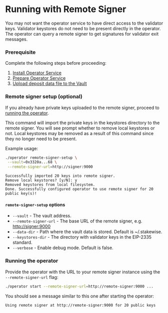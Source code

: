 # Running with Remote Signer

You may not want the operator service to have direct access to the validator keys. Validator keystores do not need to be present directly in the operator. The operator can query a remote signer to get signatures for validator exit messages.

### Prerequisite

Complete the following steps before proceeding:

1. [Install Operator Service](https://docs.stakewise.io/for-operators/operator-service#install-operator-service)
2. [Prepare Operator Service](https://docs.stakewise.io/for-operators/operator-service#prepare-operator-service)
3. [Upload deposit data file to the Vault](https://docs.stakewise.io/for-operators/operator-service#upload-deposit-data-file-to-vault)

### Remote signer setup (optional)

If you already have private keys uploaded to the remote signer, proceed to [running the operator](https://docs.stakewise.io/for-operators/operator-service/running-with-remote-signer#running-the-operator).

This command will import the private keys in the keystores directory to the remote signer. You will see  prompt whether to remove local keystores or not. Local keystores may be removed as a result of this command since they no longer need to be present.

Example usage:

```bash
./operator remote-signer-setup \
 --vault=0x3320a...68 \
 --remote-signer-url=http://signer:9000
```

```
Successfully imported 20 keys into remote signer.
Remove local keystores? [y/N]: y
Removed keystores from local filesystem.
Done. Successfully configured operator to use remote signer for 20 public key(s)!
```

#### `remote-signer-setup` options

* `--vault` - The vault address.
* `--remote-signer-url` - The base URL of the remote signer, e.g. [http://signer:9000](http://signer:9000)
* `--data-dir` - Path where the vault data is stored. Default is \~/.stakewise.
* `--keystores-dir` - The directory with validator keys in the EIP-2335 standard.
* `--verbose` - Enable debug mode. Default is false.

### Running the operator

Provide the operator with the URL to your remote signer instance using the `--remote-signer-url` flag:

```bash
./operator start --remote-signer-url=http://remote-signer:9000 ...
```

You should see a message similar to this one after starting the operator:

```
Using remote signer at http://remote-signer:9000 for 20 public keys
```

